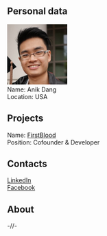 ## Personal data
![ photo](photo/anik_dang.png)  
Name: Anik Dang  
Location: USA
## Projects 
Name: [FirstBlood](../projects/firstblood.md)  
Position: Cofounder & Developer
## Contacts
[LinkedIn](https://www.linkedin.com/in/anik-dang-85793b50/)  
[Facebook](https://www.facebook.com/anik.dang)  
## About
-//-
